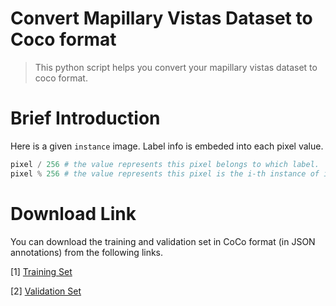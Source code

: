 # Convert Mapillary Vistas Dataset to Coco format

> This python script helps you convert your mapillary vistas dataset to coco format.

# Brief Introduction

Here is a given `instance` image. Label info is embeded into each pixel value.

```python
pixel / 256 # the value represents this pixel belongs to which label.
pixel % 256 # the value represents this pixel is the i-th instance of its label.
```

# Download Link

You can download the training and validation set in CoCo format (in JSON annotations) from the following links.

[1] [Training Set](https://drive.google.com/file/d/1JFJGM1fMB07fvdgRXQqGKqXaoEDh4DL9/view?usp=sharing)

[2] [Validation Set](https://drive.google.com/file/d/1ZJWNb-u9JQgBjKknT2RtNurtlnqvPFgf/view?usp=sharing)
